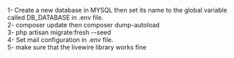 1- Create a new database in MYSQL then set its name to the global variable called DB_DATABASE in .env file.<br />
2- composer update then composer dump-autoload <br /> 
3- php artisan migrate:fresh --seed  <br />
4- Set mail configuration in .env file. <br />
5- make sure that the livewire library works fine

